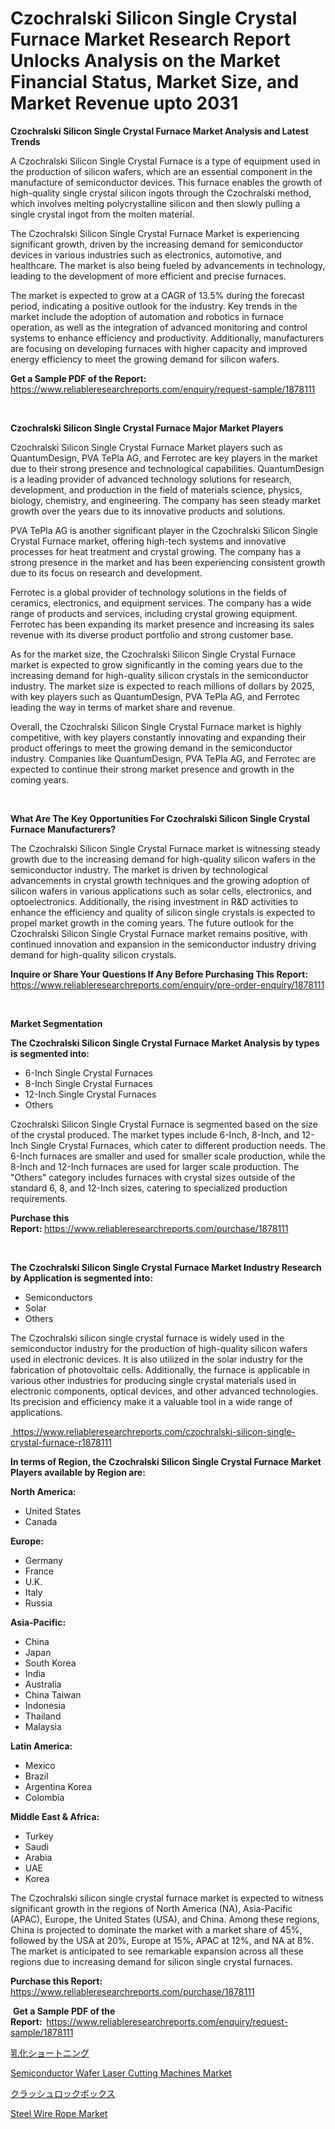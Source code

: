 <p><h1>Czochralski Silicon Single Crystal Furnace Market Research Report Unlocks Analysis on the Market Financial Status, Market Size, and Market Revenue upto 2031</h1></p><p><strong>Czochralski Silicon Single Crystal Furnace Market Analysis and Latest Trends</strong></p>
<p><p>A Czochralski Silicon Single Crystal Furnace is a type of equipment used in the production of silicon wafers, which are an essential component in the manufacture of semiconductor devices. This furnace enables the growth of high-quality single crystal silicon ingots through the Czochralski method, which involves melting polycrystalline silicon and then slowly pulling a single crystal ingot from the molten material.</p><p>The Czochralski Silicon Single Crystal Furnace Market is experiencing significant growth, driven by the increasing demand for semiconductor devices in various industries such as electronics, automotive, and healthcare. The market is also being fueled by advancements in technology, leading to the development of more efficient and precise furnaces.</p><p>The market is expected to grow at a CAGR of 13.5% during the forecast period, indicating a positive outlook for the industry. Key trends in the market include the adoption of automation and robotics in furnace operation, as well as the integration of advanced monitoring and control systems to enhance efficiency and productivity. Additionally, manufacturers are focusing on developing furnaces with higher capacity and improved energy efficiency to meet the growing demand for silicon wafers.</p></p>
<p><strong>Get a Sample PDF of the Report:&nbsp;</strong> <a href="https://www.reliableresearchreports.com/enquiry/request-sample/1878111">https://www.reliableresearchreports.com/enquiry/request-sample/1878111</a></p>
<p>&nbsp;</p>
<p><strong>Czochralski Silicon Single Crystal Furnace Major Market Players</strong></p>
<p><p>Czochralski Silicon Single Crystal Furnace Market players such as QuantumDesign, PVA TePla AG, and Ferrotec are key players in the market due to their strong presence and technological capabilities. QuantumDesign is a leading provider of advanced technology solutions for research, development, and production in the field of materials science, physics, biology, chemistry, and engineering. The company has seen steady market growth over the years due to its innovative products and solutions.</p><p>PVA TePla AG is another significant player in the Czochralski Silicon Single Crystal Furnace market, offering high-tech systems and innovative processes for heat treatment and crystal growing. The company has a strong presence in the market and has been experiencing consistent growth due to its focus on research and development.</p><p>Ferrotec is a global provider of technology solutions in the fields of ceramics, electronics, and equipment services. The company has a wide range of products and services, including crystal growing equipment. Ferrotec has been expanding its market presence and increasing its sales revenue with its diverse product portfolio and strong customer base.</p><p>As for the market size, the Czochralski Silicon Single Crystal Furnace market is expected to grow significantly in the coming years due to the increasing demand for high-quality silicon crystals in the semiconductor industry. The market size is expected to reach millions of dollars by 2025, with key players such as QuantumDesign, PVA TePla AG, and Ferrotec leading the way in terms of market share and revenue.</p><p>Overall, the Czochralski Silicon Single Crystal Furnace market is highly competitive, with key players constantly innovating and expanding their product offerings to meet the growing demand in the semiconductor industry. Companies like QuantumDesign, PVA TePla AG, and Ferrotec are expected to continue their strong market presence and growth in the coming years.</p></p>
<p>&nbsp;</p>
<p><strong>What Are The Key Opportunities For Czochralski Silicon Single Crystal Furnace Manufacturers?</strong></p>
<p><p>The Czochralski Silicon Single Crystal Furnace market is witnessing steady growth due to the increasing demand for high-quality silicon wafers in the semiconductor industry. The market is driven by technological advancements in crystal growth techniques and the growing adoption of silicon wafers in various applications such as solar cells, electronics, and optoelectronics. Additionally, the rising investment in R&D activities to enhance the efficiency and quality of silicon single crystals is expected to propel market growth in the coming years. The future outlook for the Czochralski Silicon Single Crystal Furnace market remains positive, with continued innovation and expansion in the semiconductor industry driving demand for high-quality silicon crystals.</p></p>
<p><strong>Inquire or Share Your Questions If Any Before Purchasing This Report:</strong> <a href="https://www.reliableresearchreports.com/enquiry/pre-order-enquiry/1878111">https://www.reliableresearchreports.com/enquiry/pre-order-enquiry/1878111</a></p>
<p>&nbsp;</p>
<p><strong>Market Segmentation</strong></p>
<p><strong>The Czochralski Silicon Single Crystal Furnace Market Analysis by types is segmented into:</strong></p>
<p><ul><li>6-Inch Single Crystal Furnaces</li><li>8-Inch Single Crystal Furnaces</li><li>12-Inch Single Crystal Furnaces</li><li>Others</li></ul></p>
<p><p>Czochralski Silicon Single Crystal Furnace is segmented based on the size of the crystal produced. The market types include 6-Inch, 8-Inch, and 12-Inch Single Crystal Furnaces, which cater to different production needs. The 6-Inch furnaces are smaller and used for smaller scale production, while the 8-Inch and 12-Inch furnaces are used for larger scale production. The "Others" category includes furnaces with crystal sizes outside of the standard 6, 8, and 12-Inch sizes, catering to specialized production requirements.</p></p>
<p><strong>Purchase this Report:&nbsp;</strong><a href="https://www.reliableresearchreports.com/purchase/1878111">https://www.reliableresearchreports.com/purchase/1878111</a></p>
<p>&nbsp;</p>
<p><strong>The Czochralski Silicon Single Crystal Furnace Market Industry Research by Application is segmented into:</strong></p>
<p><ul><li>Semiconductors</li><li>Solar</li><li>Others</li></ul></p>
<p><p>The Czochralski silicon single crystal furnace is widely used in the semiconductor industry for the production of high-quality silicon wafers used in electronic devices. It is also utilized in the solar industry for the fabrication of photovoltaic cells. Additionally, the furnace is applicable in various other industries for producing single crystal materials used in electronic components, optical devices, and other advanced technologies. Its precision and efficiency make it a valuable tool in a wide range of applications.</p></p>
<p><a href="https://www.reliableresearchreports.com/czochralski-silicon-single-crystal-furnace-r1878111">&nbsp;https://www.reliableresearchreports.com/czochralski-silicon-single-crystal-furnace-r1878111</a></p>
<p><strong>In terms of Region, the Czochralski Silicon Single Crystal Furnace Market Players available by Region are:</strong></p>
<p>
    <p> <strong> North America: </strong>
        <ul>
            <li>United States</li>
            <li>Canada</li>
        </ul>
        </p> 
    <p> <strong> Europe: </strong>
        <ul>
            <li>Germany</li>
            <li>France</li>
            <li>U.K.</li>
            <li>Italy</li>
            <li>Russia</li>
        </ul>
        </p> 
    <p> <strong> Asia-Pacific: </strong>
        <ul>
            <li>China</li>
            <li>Japan</li>
            <li>South Korea</li>
            <li>India</li>
            <li>Australia</li>
            <li>China Taiwan</li>
            <li>Indonesia</li>
            <li>Thailand</li>
            <li>Malaysia</li>
        </ul>
        </p> 
    <p> <strong> Latin America: </strong>
        <ul>
            <li>Mexico</li>
            <li>Brazil</li>
            <li>Argentina Korea</li>
            <li>Colombia</li>
        </ul>
        </p> 
    <p> <strong> Middle East & Africa: </strong>
        <ul>
            <li>Turkey</li>
            <li>Saudi</li>
            <li>Arabia</li>
            <li>UAE</li>
            <li>Korea</li>
        </ul>
    </p>
    </p>
<p><p>The Czochralski silicon single crystal furnace market is expected to witness significant growth in the regions of North America (NA), Asia-Pacific (APAC), Europe, the United States (USA), and China. Among these regions, China is projected to dominate the market with a market share of 45%, followed by the USA at 20%, Europe at 15%, APAC at 12%, and NA at 8%. The market is anticipated to see remarkable expansion across all these regions due to increasing demand for silicon single crystal furnaces.</p></p>
<p><strong>Purchase this Report: </strong><a href="https://www.reliableresearchreports.com/purchase/1878111">https://www.reliableresearchreports.com/purchase/1878111</a></p>
<p>&nbsp;<strong>Get a Sample PDF of the Report:&nbsp;&nbsp;</strong><a href="https://www.reliableresearchreports.com/enquiry/request-sample/1878111">https://www.reliableresearchreports.com/enquiry/request-sample/1878111</a></p>
<p><strong></strong></p>
<p><p><a href="https://github.com/vlcostes/Market-Research-Report-List-1/blob/main/972377844140.md">乳化ショートニング</a></p><p><a href="https://github.com/Angelnienowdseej3e45z3p8c/Market-Research-Report-List-2/blob/main/semiconductor-wafer-laser-cutting-machines-market.md">Semiconductor Wafer Laser Cutting Machines Market</a></p><p><a href="https://github.com/gfggqjbfys368009/Market-Research-Report-List-1/blob/main/966729044139.md">クラッシュロックボックス</a></p><p><a href="https://issuu.com/reportprime-2/docs/steel-wire-rope-market-size-2030.pptx">Steel Wire Rope Market</a></p></p>